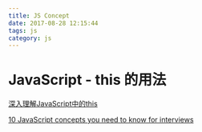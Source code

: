 ```yaml
---
title: JS Concept
date: 2017-08-28 12:15:44
tags: js
category: js
---
```


# JavaScript - this 的用法

[深入理解JavaScript中的this](https://mp.weixin.qq.com/s?__biz=MjM5MTA1MjAxMQ==&mid=2651226850&idx=2&sn=b1c7c98d69eabcbeefcea1406294f864&chksm=bd495b668a3ed270f6bd69109fccab46d7968c99c1ab45c2207d8723ee2fd6effe792204f94e&mpshare=1&scene=1&srcid=0824lFYp7QUZoPqlVZFvqu9V#rd)

[10 JavaScript concepts you need to know for interviews](https://dev.to/arnavaggarwal/10-javascript-concepts-you-need-to-know-for-interviews)